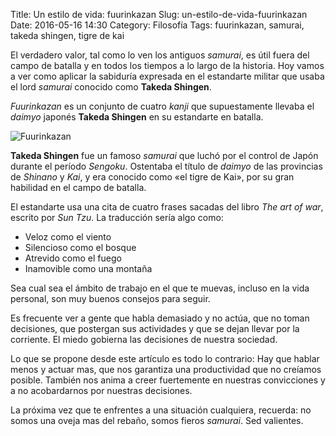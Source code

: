 Title: Un estilo de vida: fuurinkazan
Slug: un-estilo-de-vida-fuurinkazan
Date: 2016-05-16 14:30
Category: Filosofía
Tags: fuurinkazan, samurai, takeda shingen, tigre de kai



El verdadero valor, tal como lo ven los antiguos *samurai*, es útil fuera del campo de batalla y en todos los tiempos a lo largo de la historia. Hoy vamos a ver como aplicar la sabiduría expresada en el estandarte militar que usaba el lord *samurai* conocido como **Takeda Shingen**.

*Fuurinkazan* es un conjunto de cuatro *kanji* que supuestamente llevaba el *daimyo* japonés **Takeda Shingen** en su estandarte en batalla.

![Fuurinkazan]({static}/images/fuurinkazan.gif)

**Takeda Shingen** fue un famoso *samurai* que luchó por el control de Japón durante el período *Sengoku*. Ostentaba el título de *daimyo* de las provincias de *Shinano* y *Kai*, y era conocido como &laquo;el tigre de Kai&raquo;, por su gran habilidad en el campo de batalla.

El estandarte usa una cita de cuatro frases sacadas del libro *The art of war*, escrito por *Sun Tzu*. La traducción sería algo como:

* Veloz como el viento
* Silencioso como el bosque
* Atrevido como el fuego
* Inamovible como una montaña

Sea cual sea el ámbito de trabajo en el que te muevas, incluso en la vida personal, son muy buenos consejos para seguir.

Es frecuente ver a gente que habla demasiado y no actúa, que no toman decisiones, que postergan sus actividades y que se dejan llevar por la corriente. El miedo gobierna las decisiones de nuestra sociedad.

Lo que se propone desde este artículo es todo lo contrario: Hay que hablar menos y actuar mas, que nos garantiza una productividad que no creíamos posible. También nos anima a creer fuertemente en nuestras convicciones y a no acobardarnos por nuestras decisiones.

La próxima vez que te enfrentes a una situación cualquiera, recuerda: no somos una oveja mas del rebaño, somos fieros *samurai*. Sed valientes.
